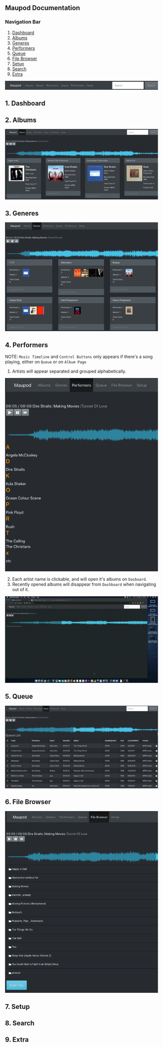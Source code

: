 ## Maupod Documentation
### Navigation Bar
1. [Dashboard](dashboard)
2. [Albums](albums)
3. [Generes](generes)
4. [Performers](performers)
5. [Queue](queue)
6. [File Browser](file-browser)
7. [Setup](#setup)
8. [Search](#search)
9. [Extra](#extra)

![alt text](assets/images/maupod-navbar.png)

## <a name="dashboard"></a>1. Dashboard




## <a name="albums"></a>2. Albums




![alt text](assets/images/albums-02.png)


## <a name="generes"></a>3. Generes



![alt text](assets/images/generes-01.png)


## <a name="performers"></a>4. Performers

NOTE: `Music Timeline` and `Control Buttons` only appears if there's a song playing, either on `Queue` or on `Album Page`

1. Artists will appear separated and grouped alphabetically.


![alt text](assets/images/performers-01.png)

2. Each artist name is clickable, and will open it's albums on `Dasboard`.
3. Recently opened albums will disappear from `Dashboard` when navigating out of it.

![alt text](assets/images/performers-clickable-artist.gif)


## <a name="queue"></a>5. Queue

![alt text](assets/images/queue-list-01.png)


## <a name="file-browser"></a>6. File Browser

![alt text](assets/images/file-browser-01.png)

## <a name="setup">7. Setup</a>



## <a name="search"></a>8. Search



## <a name="extra"></a>9. Extra

